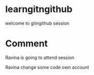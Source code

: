 # learngitngithub

welcome to gitngithub session

# Comment

Ravina is going to attend session

Ravina change some code own account
